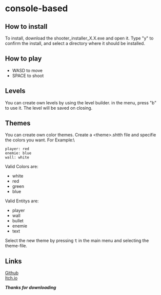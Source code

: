 # console-based
## How to install
To install, download the shooter_installer_X.X.exe and open it. Type "y" to confirm the install, and select a directory where it should be installed.

## How to play
- WASD to move
- SPACE to shoot

## Levels
You can create own levels by using the level builder. in the menu, press "b" to use it. The level will be saved on closing.

## Themes
You can create own color themes. Create a \<theme\>.shtth file and specifie the colors you want. For Example:\
```
player: red
enemie: blue
wall: white
```

Valid Colors are:
- white
- red
- green
- blue

Valid Entitys are:
- player
- wall
- bullet
- enemie
- text

Select the new theme by pressing <kbd>t</kbd> in the main menu and selecting the theme-file.

## Links
[Github](https://github.com/Genius1512)\
[Itch.io](https://genius1512.itch.io/text-shooter)

___Thanks for downloading___

